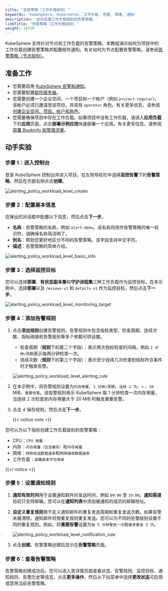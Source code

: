 ```yaml
---
title: "告警策略（工作负载级别）"
keywords: 'KubeSphere, Kubernetes, 工作负载, 告警, 策略, 通知'
description: '如何设置工作负载级别的告警策略。'
linkTitle: "告警策略（工作负载级别）"
weight: 10710
---
```


KubeSphere 支持针对节点和工作负载的告警策略。本教程演示如何为项目中的工作负载创建告警策略并配置邮件通知。有关如何为节点配置告警策略，请参阅[告警策略（节点级别）](../../../cluster-administration/cluster-wide-alerting-and-notification/alerting-policy/)。

## 准备工作

- 您需要启用 [KubeSphere 告警和通知](../../../pluggable-components/alerting-notification/)。
- 您需要配置[邮件服务器](../../../cluster-administration/cluster-settings/mail-server/)。
- 您需要创建一个企业空间、一个项目和一个帐户（例如 `project-regular`）。该帐户必须已邀请至该项目，并具有 `operator` 角色。有关更多信息，请参阅[创建企业空间、项目、帐户和角色](../../../quick-start/create-workspace-and-project)。
- 您需要确保项目中存在工作负载。如果项目中没有工作负载，请进入**应用负载**下的**应用**页面，点击**部署示例应用**快速部署一个应用。有关更多信息，请参阅[部署 Bookinfo 和管理流量](../../../quick-start/deploy-bookinfo-to-k8s/)。

## 动手实验

### 步骤 1：进入控制台

登录 KubeSphere 控制台并进入项目，在左侧导航栏中选择**监控告警**下的**告警策略**，然后在页面右侧点击**创建**。

![alerting_policy_workload_level_create](/images/docs/zh-cn/alerting/alerting_policy_workload_level_create.png)

### 步骤 2：配置基本信息

在弹出的对话框中配置以下信息，然后点击**下一步**。
- **名称**：告警策略的名称，例如 `alert-demo`。该名称将用作告警策略的唯一标识符，请确保名称简洁明了。
- **别名**：帮助您更好地区分不同的告警策略。该字段支持中文字符。
- **描述**：告警策略的简单介绍。

![alerting_policy_workload_level_basic_info](/images/docs/zh-cn/alerting/alerting_policy_workload_level_basic_info.png)

### 步骤 3：选择监控目标

您可以选择**部署**、**有状态副本集**和**守护进程集**三种工作负载作为监控目标。在本示例中，选择**部署**以及 `reviews-v1` 和 `details-v1` 作为监控目标，然后点击**下一步**。

![alerting_policy_workload_level_monitoring_target](/images/docs/zh-cn/alerting/alerting_policy_workload_level_monitoring_target.png)

### 步骤 4：添加告警规则

1. 点击**添加规则**创建告警规则。告警规则中包含指标类型、检查周期、连续次数、指标阈值和告警级别等多个参数可供设置。
   - 检查周期（**规则**下的第二个字段）：表示两次指标检查的间隔，例如 `2 分钟/周期`表示每两分钟检查一次。
   - 连续次数（**规则**下的第三个字段）：表示至少连续几次检查到指标符合条件时才触发告警。

   ![alerting_policy_workload_level_alerting_rule](/images/docs/zh-cn/alerting/alerting_policy_workload_level_alerting_rule.png)

2. 在本示例中，将告警规则设置为`内存用量`、`1 分钟/周期`、`连续 2 次`、`>` 、`20` MiB、`重要告警`。该告警规则表示 KubeSphere 每 1 分钟检查一次内存用量，当连续 2 次检查到内存用量大于 20 MiB 时触发重要告警。

3. 点击 **√** 保存规则，然后点击**下一步**。

   {{< notice note >}}

您可以为以下指标创建工作负载级别的告警策略：
- CPU：`CPU 用量`
- 内存：`内存用量（包含缓存）`和`内存用量`
- 网络：`网络发送数据速率`和`网络接收数据速率`
- 工作负载：`部署副本不可用率`

{{</ notice >}}

### 步骤 5：设置通知规则

1. **通知有效时间**用于设置通知邮件的发送时间，例如 `09:00` 至 `19:00`。**通知渠道**目前只支持邮箱。您可以在**通知列表**中添加被通知的成员的邮箱地址。
1. **自定义重复规则**用于定义通知邮件的重复发送周期和重复发送次数。如果告警未被清除，通知邮件将按重复规则重复发送。您可以为不同的告警级别设置不同的重复规则。例如，将**重要告警**设置为`每 5 分钟警告一次`和`最多重发 3 次`。

   ![alerting_policy_workload_level_notification_rule](/images/docs/zh-cn/alerting/alerting_policy_workload_level_notification_rule.png)

3. 点击**创建**。告警策略创建后显示在**告警策略**页面。

### 步骤 6：查看告警策略

告警策略创建成功后，您可以进入其详情页面查看状态、告警规则、监控目标、通知规则、告警历史等信息。点击**更多操作**，然后从下拉菜单中选择**更改状态**可启用或禁用当前告警策略。